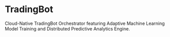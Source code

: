 # TradingBot
Cloud-Native TradingBot Orchestrator featuring Adaptive Machine Learning Model Training and Distributed Predictive Analytics Engine.
